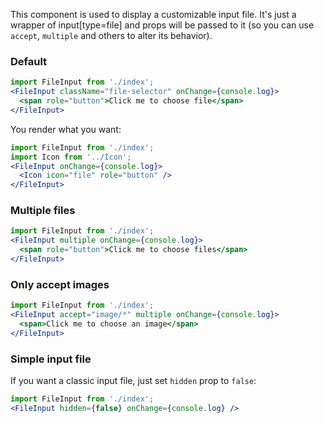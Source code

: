 This component is used to display a customizable input file. It's just a wrapper of input[type=file] and props will be passed to it (so you can use `accept`, `multiple` and others to alter its behavior).

### Default

```jsx
import FileInput from './index';
<FileInput className="file-selector" onChange={console.log}>
  <span role="button">Click me to choose file</span>
</FileInput>
```

You render what you want:

```jsx
import FileInput from './index';
import Icon from '../Icon';
<FileInput onChange={console.log}>
  <Icon icon="file" role="button" />
</FileInput>
```

### Multiple files

```jsx
import FileInput from './index';
<FileInput multiple onChange={console.log}>
  <span role="button">Click me to choose files</span>
</FileInput>
```

### Only accept images

```jsx
import FileInput from './index';
<FileInput accept="image/*" multiple onChange={console.log}>
  <span>Click me to choose an image</span>
</FileInput>
```

### Simple input file

If you want a classic input file, just set `hidden` prop to `false`:

```jsx
import FileInput from './index';
<FileInput hidden={false} onChange={console.log} />
```
